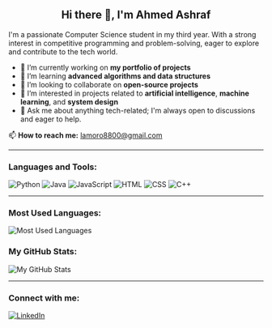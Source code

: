 <h2 align="center">Hi there 👋, I'm Ahmed Ashraf</h2>

I'm a passionate Computer Science student in my third year. With a strong interest in competitive programming and problem-solving, eager to explore and contribute to the tech world.

- 🔭 I’m currently working on **my portfolio of projects**
- 🌱 I’m learning **advanced algorithms and data structures**
- 👯 I’m looking to collaborate on **open-source projects**
- 🤖 I’m interested in projects related to **artificial intelligence**, **machine learning**, and **system design**
- 💬 Ask me about anything tech-related; I'm always open to discussions and eager to help.

📫 **How to reach me:** lamoro8800@gmail.com

---

### Languages and Tools:
![Python](https://img.shields.io/badge/-Python-3776AB?style=flat&logo=Python&logoColor=white)
![Java](https://img.shields.io/badge/-Java-007396?style=flat&logo=Java&logoColor=white)
![JavaScript](https://img.shields.io/badge/-JavaScript-F7DF1E?style=flat&logo=JavaScript&logoColor=black)
![HTML](https://img.shields.io/badge/-HTML5-E34F26?style=flat&logo=HTML5&logoColor=white)
![CSS](https://img.shields.io/badge/-CSS3-1572B6?style=flat&logo=CSS3&logoColor=white)
![C++](https://img.shields.io/badge/-C++-00599C?style=flat&logo=C%2B%2B&logoColor=white)

---

### Most Used Languages:
![Most Used Languages](https://github-readme-stats.vercel.app/api/top-langs/?username=lamoro8800)


### My GitHub Stats:
![My GitHub Stats](https://github-readme-stats.vercel.app/api?username=lamoro8800&show_icons=true&theme=radical)

---

### Connect with me:
[![LinkedIn](https://img.shields.io/badge/-LinkedIn-0A66C2?style=flat&logo=LinkedIn&logoColor=white)](https://www.linkedin.com/in/lamoro74/)
